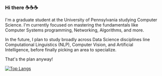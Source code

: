 ### Hi there ☕️☕️☕️

I'm a graduate student at the University of Pennsylvania studying Computer Science. I'm currently focused on mastering the fundamentals like 
Computer Systems programming, Networking, Algorithms, and more. 

In the future, I plan to study broadly across Data Science disciplines line Computational Linguistics (NLP), Computer Vision, and Artificial 
Intelligence, before finally picking an area to specialize.

That's the plan anyway!

[![Top Langs](https://github-readme-stats.vercel.app/api/top-langs/?username=MisutaKohi&layout=compact&theme=vision-friendly-dark)](https://github.com/anuraghazra/github-readme-stats)

